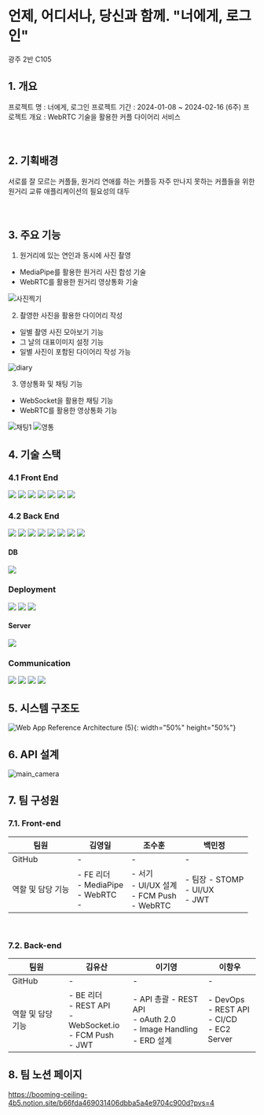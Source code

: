 # 언제, 어디서나, 당신과 함께. "너에게, 로그인"

광주 2반 C105

## 1. 개요

프로젝트 명 : 너에게, 로그인
프로젝트 기간 : 2024-01-08 ~ 2024-02-16 (6주)
프로젝트 개요 : WebRTC 기술을 활용한 커플 다이어리 서비스
<br>
<br>
<br>

## 2. 기획배경

서로를 잘 모르는 커플들, 원거리 연애를 하는 커플등 자주 만나지 못하는 커플들을 위한
원거리 교류 애플리케이션의 필요성의 대두
<br>
<br>
<br>

## 3. 주요 기능

1. 원거리에 있는 연인과 동시에 사진 촬영

- MediaPipe를 활용한 원거리 사진 합성 기술
- WebRTC를 활용한 원거리 영상통화 기술

![사진찍기](https://github.com/JoSuhun/TIL/assets/91961052/14dd59e3-8b60-43ab-88bd-39b9d274c255)



2. 촬영한 사진을 활용한 다이어리 작성

- 일별 촬영 사진 모아보기 기능
- 그 날의 대표이미지 설정 기능
- 일별 사진이 포함된 다이어리 작성 가능

![diary](https://github.com/JoSuhun/TIL/assets/91961052/80f5fa35-b0c4-4d72-8ee0-a142c441b6e9)

3.  영상통화 및 채팅 기능

- WebSocket을 활용한 채팅 기능
- WebRTC를 활용한 영상통화 기능

![채팅1](https://github.com/JoSuhun/TIL/assets/91961052/0b8d48b7-a196-4aa7-ba36-89a31de5c83d)
![영통](https://github.com/JoSuhun/TIL/assets/91961052/6074d7b8-a66e-44d5-be46-db311134e1df)


## 4. 기술 스택

### 4.1 Front End

<img src="https://img.shields.io/badge/Typescript-3178C6?style=for-the-badge&logo=Typescript&logoColor=white">
<img src="https://img.shields.io/badge/React-61DAFB?style=for-the-badge&logo=React&logoColor=white">
<img src="https://img.shields.io/badge/WebRTC-333333?style=for-the-badge&logo=WebRTC&logoColor=white"/>
<img src="https://img.shields.io/badge/PWA-5A0FC8?style=for-the-badge&logo=PWA&logoColor=white"/>
<img src="https://img.shields.io/badge/AXIOS-5A29E4?style=for-the-badge&logo=AXIOS&logoColor=white"/>
<img src="https://img.shields.io/badge/npm-CB3837?style=for-the-badge&logo=npm&logoColor=wihte"/>
<img src="https://img.shields.io/badge/Mui-007FFF?style=for-the-badge&logo=Mui&logoColor=white"/>

### 4.2 Back End

<img src="https://img.shields.io/badge/SpringBoot-6DB33F?style=for-the-badge&logo=SpringBoot&logoColor=white"/>
<img src="https://img.shields.io/badge/STOMP-010101?style=for-the-badge"/>
<img src="https://img.shields.io/badge/SpringSecurity-6DB33F?style=for-the-badge&logo=SpringSecurity&logoColor=white"/>
<img src="https://img.shields.io/badge/KAKAO-FFCD00?style=for-the-badge&logo=Kakao&logoColor=black">
<img src="https://img.shields.io/badge/Java-E79537?style=for-the-badge"/>
<img src="https://img.shields.io/badge/JPA-2496ED?style=for-the-badge"/>
<img src="https://img.shields.io/badge/Lombok-EB1F1F?style=for-the-badge"/>
<img src="https://img.shields.io/badge/JWT-184D66?style=for-the-badge"/>

#### DB

<img src="https://img.shields.io/badge/MySql-4479A1?style=for-the-badge&logo=MySql&logoColor=white"/>

### Deployment

<img src="https://img.shields.io/badge/Jenkins-D24939?style=for-the-badge&logo=Jenkins&logoColor=black">
<img src="https://img.shields.io/badge/Docker-2496ED?style=for-the-badge&logo=Docker&logoColor=white">
<img src="https://img.shields.io/badge/Nginx-009639?style=for-the-badge&logo=Nginx&logoColor=white">

#### Server

<img src="https://img.shields.io/badge/EC2-FF9900?style=for-the-badge&logo=EC2&logoColor=white"/>

### Communication

<img src="https://img.shields.io/badge/Gitlab-FC6D26?style=for-the-badge&logo=Gitlab&logoColor=white">
<img src="https://img.shields.io/badge/Jira-0052CC?style=for-the-badge&logo=JiraSoftware&logoColor=white">
<img src="https://img.shields.io/badge/Notion-000000?style=for-the-badge&logo=Notion&logoColor=white">
<img src="https://img.shields.io/badge/Figma-F24E1E?style=for-the-badge&logo=Figma&logoColor=white">

## 5. 시스템 구조도

![Web App Reference Architecture (5)](https://github.com/giyoung-Lee/Hub/assets/19604808/d75bf7ed-24c9-4b33-9e55-de11b1b52b7c){: width="50%" height="50%"}

## 6. API 설계

![main_camera](https://github.com/giyoung-Lee/Hub/assets/19604808/29e21fe8-8a6c-414f-9c74-42c078058ccc)

## 7. 팀 구성원

### 7.1. Front-end

<table class="tg">
<thead>
  <tr>
    <th class="tg-0pky">팀원</th>
    <th class="tg-0pky">김영일</th>
    <th class="tg-0pky">조수훈</th>
    <th class="tg-0pky">백민정</th>
  </tr>
</thead>
<tbody>
  <tr>
    <td class="tg-0pky">GitHub</td>
    <td class="tg-0pky">-</td>
    <td class="tg-0pky">-</td>
    <td class="tg-0pky">-</td>
  </tr>
  <tr>
    <td class="tg-0pky">역할 및 담당 기능</td>
    <td class="tg-0pky">
    - FE 리더<br>
    - MediaPipe<br>
    - WebRTC<br>
    - </td>
    <td class="tg-0pky">
    - 서기<br>
    - UI/UX 설계<br>
    - FCM Push<br>
    - WebRTC</td>
    <td class="tg-0pky">
    - 팀장
    - STOMP<br>
    - UI/UX<br>
    - JWT</td>
  </tr>
</tbody>
</table>

<br>

### 7.2. Back-end

<table>
<thead>
  <tr>
    <th class="tg-0pky">팀원</th>
    <th class="tg-0pky">김유산</th>
    <th class="tg-0pky">이기영</th>
    <th class="tg-0pky">이항우</th>
  </tr>
</thead>
<tbody>
  <tr>
    <td class="tg-0pky">GitHub</td>
    <td class="tg-0pky">-</td>
    <td class="tg-0pky">-</td>
    <td class="tg-0pky">-</td>
  </tr>
  <tr>
    <td class="tg-0pky">역할 및 담당 기능</td>
    <td class="tg-0pky">
    - BE 리더<br>
    - REST API<br>
    - WebSocket.io <br>
    - FCM Push <br>
    - JWT</td>
    <td class="tg-0pky">
    - API 총괄
    - REST API<br>
    - oAuth 2.0<br>
    - Image Handling <br>
    - ERD 설계 </td>
    <td class="tg-0pky">
    - DevOps <br>
    - REST API <br>
    - CI/CD <br>
    - EC2 Server</td>
  </tr>
</tbody>
</table>

## 8. 팀 노션 페이지
https://booming-ceiling-4b5.notion.site/b66fda469031406dbba5a4e9704c900d?pvs=4

<br><br>
